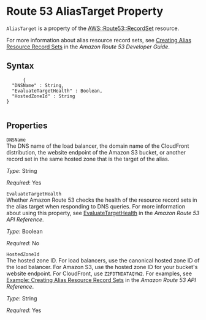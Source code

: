 Route 53 AliasTarget Property
=============================

`AliasTarget` is a property of the [AWS::Route53::RecordSet](aws-properties-route53-recordset.html "AWS::Route53::RecordSet") resource.

For more information about alias resource record sets, see [Creating Alias Resource Record Sets](http://docs.aws.amazon.com/Route53/latest/DeveloperGuide/CreatingAliasRRSets.html) in the *Amazon Route 53 Developer Guide*.

Syntax
------

``` {.programlisting}
      {
  "DNSName" : String,
  "EvaluateTargetHealth" : Boolean,
  "HostedZoneId" : String
}
    
```

Properties
----------

 `DNSName`   
The DNS name of the load balancer, the domain name of the CloudFront distribution, the website endpoint of the Amazon S3 bucket, or another record set in the same hosted zone that is the target of the alias.

*Type*: String

*Required*: Yes

 `EvaluateTargetHealth`   
Whether Amazon Route 53 checks the health of the resource record sets in the alias target when responding to DNS queries. For more information about using this property, see [EvaluateTargetHealth](http://docs.aws.amazon.com/Route53/latest/APIReference/API_ChangeResourceRecordSets_Requests.html#change-rrsets-request-evaluate-target-health) in the *Amazon Route 53 API Reference*.

*Type*: Boolean

*Required*: No

 `HostedZoneId`   
The hosted zone ID. For load balancers, use the canonical hosted zone ID of the load balancer. For Amazon S3, use the hosted zone ID for your bucket's website endpoint. For CloudFront, use `Z2FDTNDATAQYW2`. For examples, see [Example: Creating Alias Resource Record Sets](http://docs.aws.amazon.com/Route53/latest/APIReference/CreateAliasRRSAPI.html) in the *Amazon Route 53 API Reference*.

*Type*: String

*Required*: Yes


